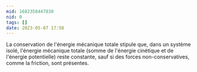 ```yaml
---
mid: 1682358447830
nid: 0
tags: []
date: 2023-05-07 17:58
---
```


La conservation de l'énergie mécanique totale stipule que, dans un système isolé, l'énergie mécanique totale (somme de l'énergie cinétique et de l'énergie potentielle) reste constante, sauf si des forces non-conservatives, comme la friction, sont présentes.
